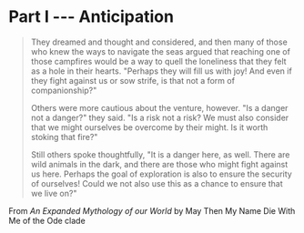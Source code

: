 # Part I --- Anticipation

> They dreamed and thought and considered, and then many of those who knew the ways to navigate the seas argued that reaching one of those campfires would be a way to quell the loneliness that they felt as a hole in their hearts. "Perhaps they will fill us with joy! And even if they fight against us or sow strife, is that not a form of companionship?"
>
> Others were more cautious about the venture, however. "Is a danger not a danger?" they said. "Is a risk not a risk? We must also consider that we might ourselves be overcome by their might. Is it worth stoking that fire?"
>
> Still others spoke thoughtfully, "It is a danger here, as well. There are wild animals in the dark, and there are those who might fight against us here. Perhaps the goal of exploration is also to ensure the security of ourselves! Could we not also use this as a chance to ensure that we live on?"

From *An Expanded Mythology of our World* by May Then My Name Die With Me of the Ode clade

